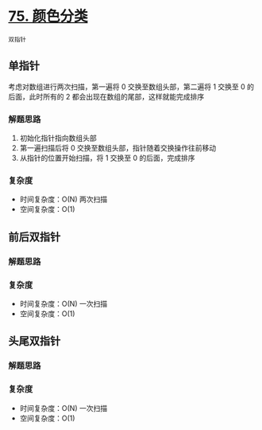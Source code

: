 # [75. 颜色分类](https://leetcode-cn.com/problems/sort-colors/solution/yan-se-fen-lei-by-leetcode-solution/)

`双指针`

## 单指针

考虑对数组进行两次扫描，第一遍将 0 交换至数组头部，第二遍将 1 交换至 0 的后面，此时所有的 2 都会出现在数组的尾部，这样就能完成排序

### 解题思路

1. 初始化指针指向数组头部
2. 第一遍扫描后将 0 交换至数组头部，指针随着交换操作往前移动
3. 从指针的位置开始扫描，将 1 交换至 0 的后面，完成排序

### 复杂度

- 时间复杂度：O(N) 两次扫描
- 空间复杂度：O(1)

## 前后双指针

### 解题思路

### 复杂度

- 时间复杂度：O(N) 一次扫描
- 空间复杂度：O(1)

## 头尾双指针

### 解题思路

### 复杂度

- 时间复杂度：O(N) 一次扫描
- 空间复杂度：O(1)
